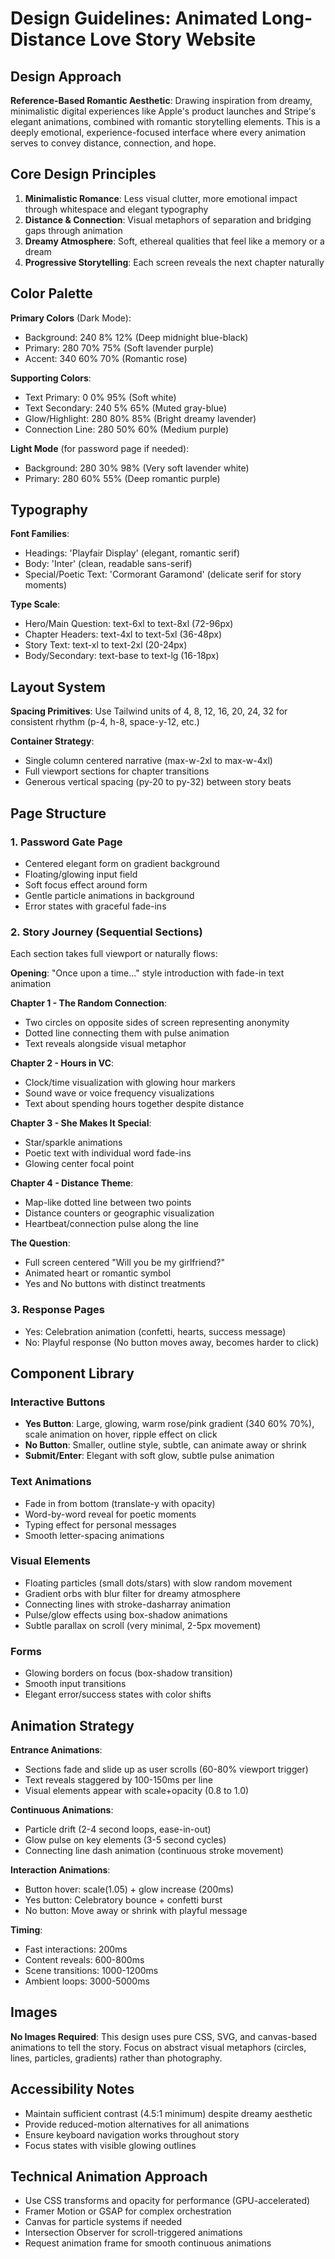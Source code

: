 # Design Guidelines: Animated Long-Distance Love Story Website

## Design Approach
**Reference-Based Romantic Aesthetic**: Drawing inspiration from dreamy, minimalistic digital experiences like Apple's product launches and Stripe's elegant animations, combined with romantic storytelling elements. This is a deeply emotional, experience-focused interface where every animation serves to convey distance, connection, and hope.

## Core Design Principles
1. **Minimalistic Romance**: Less visual clutter, more emotional impact through whitespace and elegant typography
2. **Distance & Connection**: Visual metaphors of separation and bridging gaps through animation
3. **Dreamy Atmosphere**: Soft, ethereal qualities that feel like a memory or a dream
4. **Progressive Storytelling**: Each screen reveals the next chapter naturally

## Color Palette

**Primary Colors** (Dark Mode):
- Background: 240 8% 12% (Deep midnight blue-black)
- Primary: 280 70% 75% (Soft lavender purple)
- Accent: 340 60% 70% (Romantic rose)

**Supporting Colors**:
- Text Primary: 0 0% 95% (Soft white)
- Text Secondary: 240 5% 65% (Muted gray-blue)
- Glow/Highlight: 280 80% 85% (Bright dreamy lavender)
- Connection Line: 280 50% 60% (Medium purple)

**Light Mode** (for password page if needed):
- Background: 280 30% 98% (Very soft lavender white)
- Primary: 280 60% 55% (Deep romantic purple)

## Typography

**Font Families**:
- Headings: 'Playfair Display' (elegant, romantic serif)
- Body: 'Inter' (clean, readable sans-serif)
- Special/Poetic Text: 'Cormorant Garamond' (delicate serif for story moments)

**Type Scale**:
- Hero/Main Question: text-6xl to text-8xl (72-96px)
- Chapter Headers: text-4xl to text-5xl (36-48px)
- Story Text: text-xl to text-2xl (20-24px)
- Body/Secondary: text-base to text-lg (16-18px)

## Layout System

**Spacing Primitives**: Use Tailwind units of 4, 8, 12, 16, 20, 24, 32 for consistent rhythm (p-4, h-8, space-y-12, etc.)

**Container Strategy**:
- Single column centered narrative (max-w-2xl to max-w-4xl)
- Full viewport sections for chapter transitions
- Generous vertical spacing (py-20 to py-32) between story beats

## Page Structure

### 1. Password Gate Page
- Centered elegant form on gradient background
- Floating/glowing input field
- Soft focus effect around form
- Gentle particle animations in background
- Error states with graceful fade-ins

### 2. Story Journey (Sequential Sections)
Each section takes full viewport or naturally flows:

**Opening**: "Once upon a time..." style introduction with fade-in text animation

**Chapter 1 - The Random Connection**: 
- Two circles on opposite sides of screen representing anonymity
- Dotted line connecting them with pulse animation
- Text reveals alongside visual metaphor

**Chapter 2 - Hours in VC**:
- Clock/time visualization with glowing hour markers
- Sound wave or voice frequency visualizations
- Text about spending hours together despite distance

**Chapter 3 - She Makes It Special**:
- Star/sparkle animations
- Poetic text with individual word fade-ins
- Glowing center focal point

**Chapter 4 - Distance Theme**:
- Map-like dotted line between two points
- Distance counters or geographic visualization
- Heartbeat/connection pulse along the line

**The Question**: 
- Full screen centered "Will you be my girlfriend?"
- Animated heart or romantic symbol
- Yes and No buttons with distinct treatments

### 3. Response Pages
- Yes: Celebration animation (confetti, hearts, success message)
- No: Playful response (No button moves away, becomes harder to click)

## Component Library

### Interactive Buttons
- **Yes Button**: Large, glowing, warm rose/pink gradient (340 60% 70%), scale animation on hover, ripple effect on click
- **No Button**: Smaller, outline style, subtle, can animate away or shrink
- **Submit/Enter**: Elegant with soft glow, subtle pulse animation

### Text Animations
- Fade in from bottom (translate-y with opacity)
- Word-by-word reveal for poetic moments
- Typing effect for personal messages
- Smooth letter-spacing animations

### Visual Elements
- Floating particles (small dots/stars) with slow random movement
- Gradient orbs with blur filter for dreamy atmosphere
- Connecting lines with stroke-dasharray animation
- Pulse/glow effects using box-shadow animations
- Subtle parallax on scroll (very minimal, 2-5px movement)

### Forms
- Glowing borders on focus (box-shadow transition)
- Smooth input transitions
- Elegant error/success states with color shifts

## Animation Strategy

**Entrance Animations**:
- Sections fade and slide up as user scrolls (60-80% viewport trigger)
- Text reveals staggered by 100-150ms per line
- Visual elements appear with scale+opacity (0.8 to 1.0)

**Continuous Animations**:
- Particle drift (2-4 second loops, ease-in-out)
- Glow pulse on key elements (3-5 second cycles)
- Connecting line dash animation (continuous stroke movement)

**Interaction Animations**:
- Button hover: scale(1.05) + glow increase (200ms)
- Yes button: Celebratory bounce + confetti burst
- No button: Move away or shrink with playful message

**Timing**:
- Fast interactions: 200ms
- Content reveals: 600-800ms
- Scene transitions: 1000-1200ms
- Ambient loops: 3000-5000ms

## Images
**No Images Required**: This design uses pure CSS, SVG, and canvas-based animations to tell the story. Focus on abstract visual metaphors (circles, lines, particles, gradients) rather than photography.

## Accessibility Notes
- Maintain sufficient contrast (4.5:1 minimum) despite dreamy aesthetic
- Provide reduced-motion alternatives for all animations
- Ensure keyboard navigation works throughout story
- Focus states with visible glowing outlines

## Technical Animation Approach
- Use CSS transforms and opacity for performance (GPU-accelerated)
- Framer Motion or GSAP for complex orchestration
- Canvas for particle systems if needed
- Intersection Observer for scroll-triggered animations
- Request animation frame for smooth continuous animations